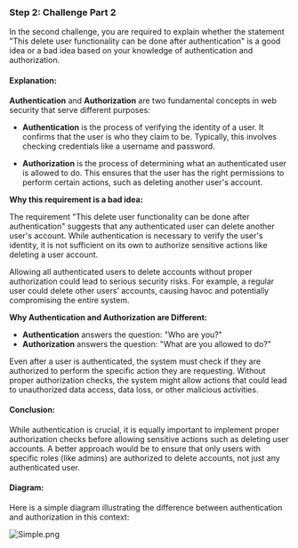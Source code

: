 
### Step 2: Challenge Part 2

In the second challenge, you are required to explain whether the statement "This delete user functionality can be done after authentication" is a good idea or a bad idea based on your knowledge of authentication and authorization. 

#### Explanation:

**Authentication** and **Authorization** are two fundamental concepts in web security that serve different purposes:

- **Authentication** is the process of verifying the identity of a user. It confirms that the user is who they claim to be. Typically, this involves checking credentials like a username and password.
  
- **Authorization** is the process of determining what an authenticated user is allowed to do. This ensures that the user has the right permissions to perform certain actions, such as deleting another user's account.

**Why this requirement is a bad idea:**

The requirement "This delete user functionality can be done after authentication" suggests that any authenticated user can delete another user's account. While authentication is necessary to verify the user's identity, it is not sufficient on its own to authorize sensitive actions like deleting a user account. 

Allowing all authenticated users to delete accounts without proper authorization could lead to serious security risks. For example, a regular user could delete other users’ accounts, causing havoc and potentially compromising the entire system.

**Why Authentication and Authorization are Different:**

- **Authentication** answers the question: "Who are you?"
- **Authorization** answers the question: "What are you allowed to do?"

Even after a user is authenticated, the system must check if they are authorized to perform the specific action they are requesting. Without proper authorization checks, the system might allow actions that could lead to unauthorized data access, data loss, or other malicious activities.

#### Conclusion:

While authentication is crucial, it is equally important to implement proper authorization checks before allowing sensitive actions such as deleting user accounts. A better approach would be to ensure that only users with specific roles (like admins) are authorized to delete accounts, not just any authenticated user.

#### Diagram:

Here is a simple diagram illustrating the difference between authentication and authorization in this context:

![Simple.png](../../mnt/data/image.png)

